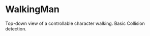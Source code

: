 WalkingMan
==========

Top-down view of a controllable character walking. Basic Collision detection.
